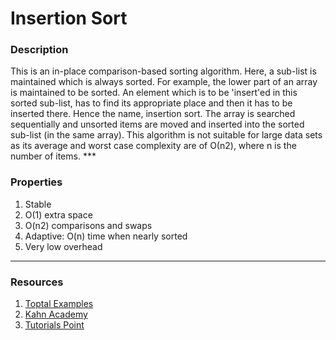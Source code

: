 # Insertion Sort

### Description

This is an in-place comparison-based sorting algorithm. Here, a sub-list is
maintained which is always sorted. For example, the lower part of an array is
maintained to be sorted. An element which is to be 'insert'ed in this sorted
sub-list, has to find its appropriate place and then it has to be inserted
there. Hence the name, insertion sort. The array is searched sequentially and
unsorted items are moved and inserted into the sorted sub-list (in the same
array). This algorithm is not suitable for large data sets as its average and
worst case complexity are of Ο(n2), where n is the number of items. ***

### Properties

1.  Stable
2.  O(1) extra space
3.  O(n2) comparisons and swaps
4.  Adaptive: O(n) time when nearly sorted
5.  Very low overhead

***

### Resources

1.  [Toptal Examples](https://www.toptal.com/developers/sorting-algorithms/insertion-sort)
2.  [Kahn Academy](https://www.khanacademy.org/computing/computer-science/algorithms/insertion-sort/a/insertion-sort)
3.  [Tutorials Point](https://www.tutorialspoint.com/data_structures_algorithms/insertion_sort_algorithm.htm)
